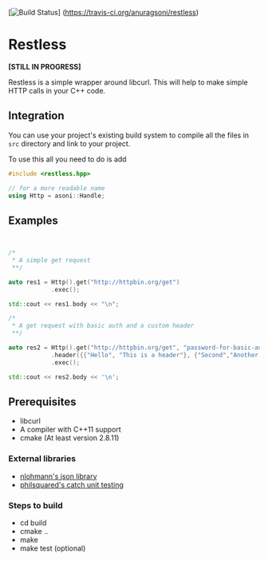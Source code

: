 [![Build Status](https://travis-ci.org/anuragsoni/restless.svg?branch=master)] (https://travis-ci.org/anuragsoni/restless)

# Restless
**[STILL IN PROGRESS]**

Restless is a simple wrapper around libcurl.
This will help to make simple HTTP calls in your C++
code.


## Integration

You can use your project's existing build system to compile
all the files in `src` directory and link to your project.

To use this all you need to do is add

```cpp
#include <restless.hpp>

// for a more readable name
using Http = asoni::Handle;
```

## Examples

```cpp


/*
 * A simple get request
 **/

auto res1 = Http().get("http://httpbin.org/get")
            .exec();

std::cout << res1.body << "\n";

/*
 * A get request with basic auth and a custom header
 **/

auto res2 = Http().get("http://httpbin.org/get", "password-for-basic-auth")
            .header({{"Hello", "This is a header"}, {"Second","Another header"}})
            .exec();

std::cout << res2.body << '\n';

```


## Prerequisites
* libcurl
* A compiler with C++11 support
* cmake (At least version 2.8.11)

### External libraries
* [nlohmann's json library](https://github.com/nlohmann/json)
* [philsquared's catch unit testing](https://github.com/philsquared/Catch)

### Steps to build
* cd build
* cmake ..
* make
* make test (optional)
